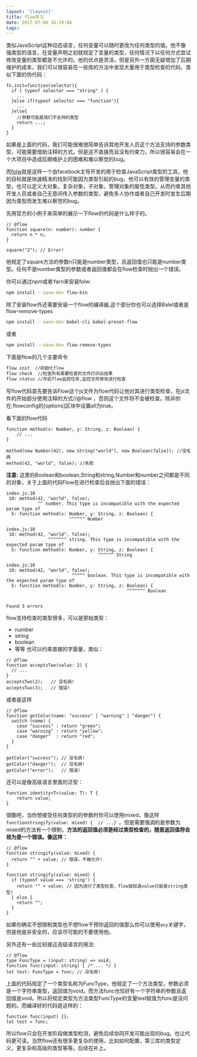 ```yaml
---
layout: '[layout]'
title: flow学习
date: 2017-07-06 16:19:04
tags:
---
```


类似JavaScript这种动态语言，任何变量可以随时更改为任何类型的值。他不像强类型的语言，在变量声明之初就规定了变量的类型，任何情况下以任何方式尝试修改变量的类型都是不允许的。他的优点是灵活，但是另外一方面无疑增加了后期维护的成本，我们可以很容易在一些库的方法中发现大量用于类型检查的代码，类似下面的伪代码：

```
fn.init=function(selector){
  if ( typeof selector === "string" ) {
    ...
  }else if(typeof selector === "function"){
    ...
  }else{
    //参数可能是我们不支持的类型
    return ...;
  }
}
```
如果是上面的代码，我们可能很难很简单告诉其他开发人员这个方法支持的参数类型，可能需要借助注释的方式。但是这不直接而且没有约束力，所以很容易会在一个大项目中造成后期维护上的困难和难以察觉的bug。

而[folw](https://flow.org/en/)就是这样一个由facebook主导开发的用于检查JavaScript类型的工具，他的目标就是快速精准的找到可能因为类型引起的bug，他可以有效的管理变量的类型，也可以定义大对象，复杂对象，子对象，管理对象的属性类型。从而约束其他开发人员或者自己无意间传入参数的类型，避免多人协作或者自己开发时发生后期因为类型而发生难以察觉的bug。

先用官方的小例子来简单的展示一下flow的代码是什么样子的。
```
// @flow
function square(n: number): number {
  return n * n;
}

square("2"); // Error!
```
他规定了square方法的参数n只能是number类型，且返回值也只能是number类型。任何不是number类型的参数或者返回值都会在flow检查时抛出一个错误。

你可以通过npm或者Yarn来安装folw:
``` bash
npm install --save-dev flow-bin
```
除了安装flow外还需要安装一个flow的编译器,这个部分你也可以选择Balel或者是flow-remove-types
``` bash
npm install --save-dev babel-cli babel-preset-flow
```
或者
``` bash
npm install --save-dev flow-remove-types
```
下面是flow的几个主要命令
``` bash
flow init  //初始化flow
flow check  //检查所有需要检查的文件打印出结果
flow status //开启flow监控任务,监控文件修改进行检查
```

写flow代码首先要告诉Flow这个js文件为flow代码让他对其进行类型检查，在js文件的开始部分使用注释的方式//@flow ，否则这个文件将不会被检查。除非你在.flowconfig的[options]区块中设置all为true。

看下面的flow代码
```
function method(x: Number, y: String, z: Boolean) {
    // ...
}

method(new Number(42), new String("world"), new Boolean(false)); //没毛病
method(42, "world", false); //失败
```
**注意:** 这里的Boolean和boolean,String和string,Number和number之间都是不同的对象，关于上面的代码Flow在进行检查后会抛出下面的错误：

```
index.js:10
 10: method(42, "world", false);
            ^^ number. This type is incompatible with the expected param type of
  5: function method(x: Number, y: String, z: Boolean) {
                        ^^^^^^ Number

index.js:10
 10: method(42, "world", false);
                ^^^^^^^ string. This type is incompatible with the expected param type of
  5: function method(x: Number, y: String, z: Boolean) {
                                   ^^^^^^ String

index.js:10
 10: method(42, "world", false);
                         ^^^^^ boolean. This type is incompatible with the expected param type of
  5: function method(x: Number, y: String, z: Boolean) {
                                              ^^^^^^^ Boolean


Found 3 errors
```
flow支持检查的类型很多，可以是原始类型：
- number
- string
- boolean
- 等等
也可以约束直接的字面量，类似：
```
// @flow
function acceptsTwo(value: 2) {
  // ...
}
acceptsTwo(2);   // 没毛病!
acceptsTwo(3);   // 错误!
```
或者是这样
```
// @flow
function getColor(name: "success" | "warning" | "danger") {
  switch (name) {
    case "success" : return "green";
    case "warning" : return "yellow";
    case "danger"  : return "red";
  }
}

getColor("success"); // 没毛病!
getColor("danger");  // 没毛病!
getColor("error");   // 错误!
```
还可以是像高级语言里面的泛型：
```
function identity<T>(value: T): T {
    return value;
}
```
很酷吧，当你想接受任何类型的的参数时你可以使用mixed，像这样`functionstringify(value: mixed) {  // ...} `。但是需要强调的是参数为mixed的方法有一个限制，**方法的返回值必须是经过类型检查的，随意返回值将会视为是一个错误。像这样：**
```
// @flow
function stringify(value: mixed) {
  return "" + value; // 错误，不被允许!
}

function stringify(value: mixed) {
  if (typeof value === 'string') {
    return "" + value; // 因为进行了类型检查，flow就知道value只能是string类型!
  } else {
    return "";
  }
}
```
如果你确实不想限制类型也不想flow干预你返回的值那么你可以使用`any`关键字，但是他是非安全的，应该尽可能的不要使用他。

另外还有一些比较接近高级语言的用法:
```
// @flow
type FuncType = (input: string) => void;
function func(input: string) { /* ... */ }
let test: FuncType = func; // 没毛病!
```
上面的代码规定了一个类型名称为FuncType，他规定了一个方法类型，参数必须是一个字符串类型，返回值为void。而方法func也恰好有一个字符串的参数且返回值是void。所以将规定类型为方法类型FuncType的变量test赋值为func是没问题的。而编译好的代码是这样的：
```
function func(input) {};
let test = func;
```
所以flow只会在开发阶段做类型检测，避免后续协同开发可能出现的bug。也让代码更可读。当然flow还有很多更复杂的使用，比如如何配置，第三库的类型定义，更复杂和高级的类型等等。后续在补上。
